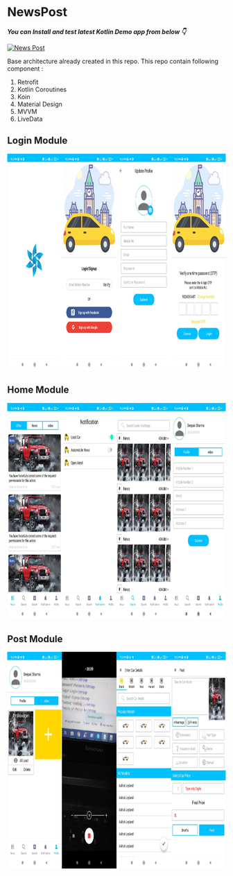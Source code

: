 # NewsPost

***You can Install and test latest Kotlin Demo app from below 👇***

[![News Post](https://img.shields.io/badge/News%20Post-Apk-brightgreen.svg?style=for-the-badge&logo=android)](https://github.com/webaddicted/NewsPost/tree/master/apk/newspost.apk)


Base architecture already created in this repo. This repo contain following component :

1) Retrofit 
2) Kotlin Coroutines
3) Koin
4) Material Design
5) MVVM
6) LiveData


## Login Module

<img src="https://github.com/webaddicted/NewsPost/raw/main/screenshot/login.jpg" height="500"> 


## Home Module

<img src="https://github.com/webaddicted/NewsPost/raw/main/screenshot/home.jpg" height="500"> 


## Post Module

<img src="https://github.com/webaddicted/NewsPost/raw/main/screenshot/post.jpg" height="500"> 


